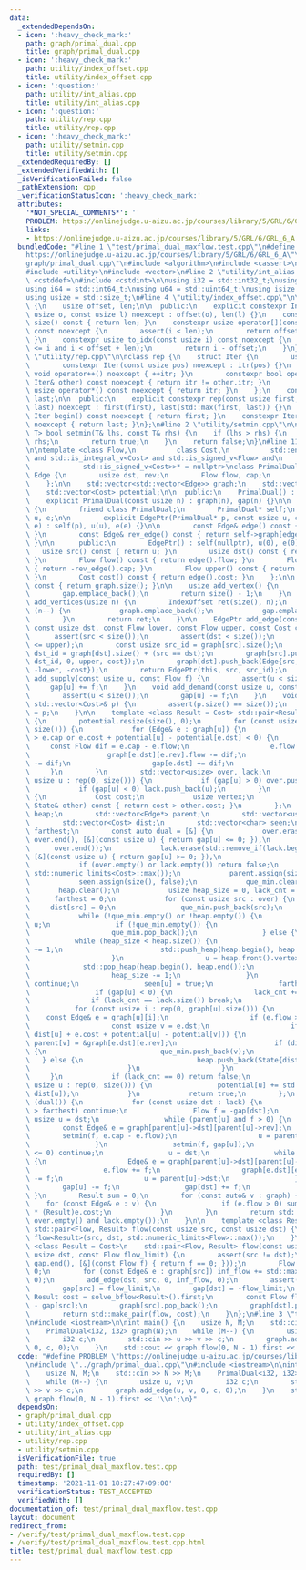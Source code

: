 ```yaml
---
data:
  _extendedDependsOn:
  - icon: ':heavy_check_mark:'
    path: graph/primal_dual.cpp
    title: graph/primal_dual.cpp
  - icon: ':heavy_check_mark:'
    path: utility/index_offset.cpp
    title: utility/index_offset.cpp
  - icon: ':question:'
    path: utility/int_alias.cpp
    title: utility/int_alias.cpp
  - icon: ':question:'
    path: utility/rep.cpp
    title: utility/rep.cpp
  - icon: ':heavy_check_mark:'
    path: utility/setmin.cpp
    title: utility/setmin.cpp
  _extendedRequiredBy: []
  _extendedVerifiedWith: []
  _isVerificationFailed: false
  _pathExtension: cpp
  _verificationStatusIcon: ':heavy_check_mark:'
  attributes:
    '*NOT_SPECIAL_COMMENTS*': ''
    PROBLEM: https://onlinejudge.u-aizu.ac.jp/courses/library/5/GRL/6/GRL_6_A
    links:
    - https://onlinejudge.u-aizu.ac.jp/courses/library/5/GRL/6/GRL_6_A
  bundledCode: "#line 1 \"test/primal_dual_maxflow.test.cpp\"\n#define PROBLEM \"\
    https://onlinejudge.u-aizu.ac.jp/courses/library/5/GRL/6/GRL_6_A\"\n#line 2 \"\
    graph/primal_dual.cpp\"\n#include <algorithm>\n#include <cassert>\n#include <type_traits>\n\
    #include <utility>\n#include <vector>\n#line 2 \"utility/int_alias.cpp\"\n#include\
    \ <cstddef>\n#include <cstdint>\n\nusing i32 = std::int32_t;\nusing u32 = std::uint32_t;\n\
    using i64 = std::int64_t;\nusing u64 = std::uint64_t;\nusing isize = std::ptrdiff_t;\n\
    using usize = std::size_t;\n#line 4 \"utility/index_offset.cpp\"\n\nclass IndexOffset\
    \ {\n    usize offset, len;\n\n  public:\n    explicit constexpr IndexOffset(const\
    \ usize o, const usize l) noexcept : offset(o), len(l) {}\n    constexpr usize\
    \ size() const { return len; }\n    constexpr usize operator[](const usize i)\
    \ const noexcept {\n        assert(i < len);\n        return offset + i;\n   \
    \ }\n    constexpr usize to_idx(const usize i) const noexcept {\n        assert(offset\
    \ <= i and i < offset + len);\n        return i - offset;\n    }\n};\n#line 4\
    \ \"utility/rep.cpp\"\n\nclass rep {\n    struct Iter {\n        usize itr;\n\
    \        constexpr Iter(const usize pos) noexcept : itr(pos) {}\n        constexpr\
    \ void operator++() noexcept { ++itr; }\n        constexpr bool operator!=(const\
    \ Iter& other) const noexcept { return itr != other.itr; }\n        constexpr\
    \ usize operator*() const noexcept { return itr; }\n    };\n    const Iter first,\
    \ last;\n\n  public:\n    explicit constexpr rep(const usize first, const usize\
    \ last) noexcept : first(first), last(std::max(first, last)) {}\n    constexpr\
    \ Iter begin() const noexcept { return first; }\n    constexpr Iter end() const\
    \ noexcept { return last; }\n};\n#line 2 \"utility/setmin.cpp\"\n\ntemplate <class\
    \ T> bool setmin(T& lhs, const T& rhs) {\n    if (lhs > rhs) {\n        lhs =\
    \ rhs;\n        return true;\n    }\n    return false;\n}\n#line 11 \"graph/primal_dual.cpp\"\
    \n\ntemplate <class Flow,\n          class Cost,\n          std::enable_if_t<std::is_integral_v<Flow>\
    \ and std::is_integral_v<Cost> and std::is_signed_v<Flow> and\n              \
    \             std::is_signed_v<Cost>>* = nullptr>\nclass PrimalDual {\n    struct\
    \ Edge {\n        usize dst, rev;\n        Flow flow, cap;\n        Cost cost;\n\
    \    };\n\n    std::vector<std::vector<Edge>> graph;\n    std::vector<Flow> gap;\n\
    \    std::vector<Cost> potential;\n\n  public:\n    PrimalDual() : graph() {}\n\
    \    explicit PrimalDual(const usize n) : graph(n), gap(n) {}\n\n    class EdgePtr\
    \ {\n        friend class PrimalDual;\n        PrimalDual* self;\n        usize\
    \ u, e;\n\n        explicit EdgePtr(PrimalDual* p, const usize u, const usize\
    \ e) : self(p), u(u), e(e) {}\n\n        const Edge& edge() const { return self->graph[u][e];\
    \ }\n        const Edge& rev_edge() const { return self->graph[edge().dst][edge().rev];\
    \ }\n\n      public:\n        EdgePtr() : self(nullptr), u(0), e(0) {}\n     \
    \   usize src() const { return u; }\n        usize dst() const { return edge().dst;\
    \ }\n        Flow flow() const { return edge().flow; }\n        Flow lower() const\
    \ { return -rev_edge().cap; }\n        Flow upper() const { return edge().cap;\
    \ }\n        Cost cost() const { return edge().cost; }\n    };\n\n    usize size()\
    \ const { return graph.size(); }\n\n    usize add_vertex() {\n        graph.emplace_back();\n\
    \        gap.emplace_back();\n        return size() - 1;\n    }\n    IndexOffset\
    \ add_vertices(usize n) {\n        IndexOffset ret(size(), n);\n        while\
    \ (n--) {\n            graph.emplace_back();\n            gap.emplace_back();\n\
    \        }\n        return ret;\n    }\n\n    EdgePtr add_edge(const usize src,\
    \ const usize dst, const Flow lower, const Flow upper, const Cost cost) {\n  \
    \      assert(src < size());\n        assert(dst < size());\n        assert(lower\
    \ <= upper);\n        const usize src_id = graph[src].size();\n        const usize\
    \ dst_id = graph[dst].size() + (src == dst);\n        graph[src].push_back(Edge{dst,\
    \ dst_id, 0, upper, cost});\n        graph[dst].push_back(Edge{src, src_id, 0,\
    \ -lower, -cost});\n        return EdgePtr(this, src, src_id);\n    }\n\n    void\
    \ add_supply(const usize u, const Flow f) {\n        assert(u < size());\n   \
    \     gap[u] += f;\n    }\n    void add_demand(const usize u, const Flow f) {\n\
    \        assert(u < size());\n        gap[u] -= f;\n    }\n    void set_potential(const\
    \ std::vector<Cost>& p) {\n        assert(p.size() == size());\n        potential\
    \ = p;\n    }\n\n    template <class Result = Cost> std::pair<Result, bool> solve_bflow()\
    \ {\n        potential.resize(size(), 0);\n        for (const usize u : rep(0,\
    \ size())) {\n            for (Edge& e : graph[u]) {\n                if (e.flow\
    \ > e.cap or e.cost + potential[u] - potential[e.dst] < 0) {\n               \
    \     const Flow dif = e.cap - e.flow;\n                    e.flow += dif;\n \
    \                   graph[e.dst][e.rev].flow -= dif;\n                    gap[u]\
    \ -= dif;\n                    gap[e.dst] += dif;\n                }\n       \
    \     }\n        }\n        std::vector<usize> over, lack;\n        for (const\
    \ usize u : rep(0, size())) {\n            if (gap[u] > 0) over.push_back(u);\n\
    \            if (gap[u] < 0) lack.push_back(u);\n        }\n        struct State\
    \ {\n            Cost cost;\n            usize vertex;\n            bool operator<(const\
    \ State& other) const { return cost > other.cost; }\n        };\n        std::vector<State>\
    \ heap;\n        std::vector<Edge*> parent;\n        std::vector<usize> que_min;\n\
    \        std::vector<Cost> dist;\n        std::vector<char> seen;\n        Cost\
    \ farthest;\n        const auto dual = [&] {\n            over.erase(std::remove_if(over.begin(),\
    \ over.end(), [&](const usize u) { return gap[u] <= 0; }),\n                 \
    \      over.end());\n            lack.erase(std::remove_if(lack.begin(), lack.end(),\
    \ [&](const usize u) { return gap[u] >= 0; }),\n                       lack.end());\n\
    \            if (over.empty() or lack.empty()) return false;\n            dist.assign(size(),\
    \ std::numeric_limits<Cost>::max());\n            parent.assign(size(), nullptr);\n\
    \            seen.assign(size(), false);\n            que_min.clear();\n     \
    \       heap.clear();\n            usize heap_size = 0, lack_cnt = 0;\n      \
    \      farthest = 0;\n            for (const usize src : over) {\n           \
    \     dist[src] = 0;\n                que_min.push_back(src);\n            }\n\
    \            while (!que_min.empty() or !heap.empty()) {\n                usize\
    \ u;\n                if (!que_min.empty()) {\n                    u = que_min.back();\n\
    \                    que_min.pop_back();\n                } else {\n         \
    \           while (heap_size < heap.size()) {\n                        heap_size\
    \ += 1;\n                        std::push_heap(heap.begin(), heap.begin() + heap_size);\n\
    \                    }\n                    u = heap.front().vertex;\n       \
    \             std::pop_heap(heap.begin(), heap.end());\n                    heap.pop_back();\n\
    \                    heap_size -= 1;\n                }\n                if (seen[u])\
    \ continue;\n                seen[u] = true;\n                farthest = dist[u];\n\
    \                if (gap[u] < 0) {\n                    lack_cnt += 1;\n     \
    \               if (lack_cnt == lack.size()) break;\n                }\n     \
    \           for (const usize i : rep(0, graph[u].size())) {\n                \
    \    const Edge& e = graph[u][i];\n                    if (e.flow >= e.cap) continue;\n\
    \                    const usize v = e.dst;\n                    if (setmin(dist[v],\
    \ dist[u] + e.cost + potential[u] - potential[v])) {\n                       \
    \ parent[v] = &graph[e.dst][e.rev];\n                        if (dist[v] == dist[u])\
    \ {\n                            que_min.push_back(v);\n                     \
    \   } else {\n                            heap.push_back(State{dist[v], v});\n\
    \                        }\n                    }\n                }\n       \
    \     }\n            if (lack_cnt == 0) return false;\n            for (const\
    \ usize u : rep(0, size())) {\n                potential[u] += std::min(farthest,\
    \ dist[u]);\n            }\n            return true;\n        };\n        while\
    \ (dual()) {\n            for (const usize dst : lack) {\n                if (dist[dst]\
    \ > farthest) continue;\n                Flow f = -gap[dst];\n               \
    \ usize u = dst;\n                while (parent[u] and f > 0) {\n            \
    \        const Edge& e = graph[parent[u]->dst][parent[u]->rev];\n            \
    \        setmin(f, e.cap - e.flow);\n                    u = parent[u]->dst;\n\
    \                }\n                setmin(f, gap[u]);\n                if (f\
    \ <= 0) continue;\n                u = dst;\n                while (parent[u])\
    \ {\n                    Edge& e = graph[parent[u]->dst][parent[u]->rev];\n  \
    \                  e.flow += f;\n                    graph[e.dst][e.rev].flow\
    \ -= f;\n                    u = parent[u]->dst;\n                }\n        \
    \        gap[u] -= f;\n                gap[dst] += f;\n            }\n       \
    \ }\n        Result sum = 0;\n        for (const auto& v : graph) {\n        \
    \    for (const Edge& e : v) {\n                if (e.flow > 0) sum += (Result)e.flow\
    \ * (Result)e.cost;\n            }\n        }\n        return std::make_pair(sum,\
    \ over.empty() and lack.empty());\n    }\n\n    template <class Result = Cost>\
    \ std::pair<Flow, Result> flow(const usize src, const usize dst) {\n        return\
    \ flow<Result>(src, dst, std::numeric_limits<Flow>::max());\n    }\n    template\
    \ <class Result = Cost>\n    std::pair<Flow, Result> flow(const usize src, const\
    \ usize dst, const Flow flow_limit) {\n        assert(src != dst);\n        assert(std::all_of(gap.begin(),\
    \ gap.end(), [&](const Flow f) { return f == 0; }));\n        Flow inf_flow =\
    \ 0;\n        for (const Edge& e : graph[src]) inf_flow += std::max<Flow>(e.cap,\
    \ 0);\n        add_edge(dst, src, 0, inf_flow, 0);\n        assert(solve_bflow<Result>().second);\n\
    \        gap[src] = flow_limit;\n        gap[dst] = -flow_limit;\n        const\
    \ Result cost = solve_bflow<Result>().first;\n        const Flow flow = flow_limit\
    \ - gap[src];\n        graph[src].pop_back();\n        graph[dst].pop_back();\n\
    \        return std::make_pair(flow, cost);\n    }\n};\n#line 3 \"test/primal_dual_maxflow.test.cpp\"\
    \n#include <iostream>\n\nint main() {\n    usize N, M;\n    std::cin >> N >> M;\n\
    \    PrimalDual<i32, i32> graph(N);\n    while (M--) {\n        usize u, v;\n\
    \        i32 c;\n        std::cin >> u >> v >> c;\n        graph.add_edge(u, v,\
    \ 0, c, 0);\n    }\n    std::cout << graph.flow(0, N - 1).first << '\\n';\n}\n"
  code: "#define PROBLEM \"https://onlinejudge.u-aizu.ac.jp/courses/library/5/GRL/6/GRL_6_A\"\
    \n#include \"../graph/primal_dual.cpp\"\n#include <iostream>\n\nint main() {\n\
    \    usize N, M;\n    std::cin >> N >> M;\n    PrimalDual<i32, i32> graph(N);\n\
    \    while (M--) {\n        usize u, v;\n        i32 c;\n        std::cin >> u\
    \ >> v >> c;\n        graph.add_edge(u, v, 0, c, 0);\n    }\n    std::cout <<\
    \ graph.flow(0, N - 1).first << '\\n';\n}"
  dependsOn:
  - graph/primal_dual.cpp
  - utility/index_offset.cpp
  - utility/int_alias.cpp
  - utility/rep.cpp
  - utility/setmin.cpp
  isVerificationFile: true
  path: test/primal_dual_maxflow.test.cpp
  requiredBy: []
  timestamp: '2021-11-01 18:27:47+09:00'
  verificationStatus: TEST_ACCEPTED
  verifiedWith: []
documentation_of: test/primal_dual_maxflow.test.cpp
layout: document
redirect_from:
- /verify/test/primal_dual_maxflow.test.cpp
- /verify/test/primal_dual_maxflow.test.cpp.html
title: test/primal_dual_maxflow.test.cpp
---
```

